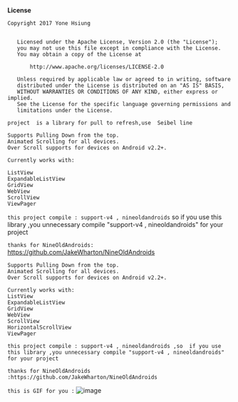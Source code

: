 **License**

    Copyright 2017 Yone Hsiung
    
   
       Licensed under the Apache License, Version 2.0 (the "License");
       you may not use this file except in compliance with the License.
       You may obtain a copy of the License at
    
           http://www.apache.org/licenses/LICENSE-2.0
    
       Unless required by applicable law or agreed to in writing, software
       distributed under the License is distributed on an "AS IS" BASIS,
       WITHOUT WARRANTIES OR CONDITIONS OF ANY KIND, either express or implied.
       See the License for the specific language governing permissions and
       limitations under the License.
`project  is a library for pull to refresh,use  Seibel line`

    Supports Pulling Down from the top.
    Animated Scrolling for all devices.
    Over Scroll supports for devices on Android v2.2+.

    
`Currently works with:`
    
    ListView
    ExpandableListView
    GridView
    WebView
    ScrollView
    ViewPager

`this project compile : support-v4 , nineoldandroids`
so  if you use this library ,you unnecessary compile "support-v4 , nineoldandroids" 
for your project

`thanks for NineOldAndroids:` https://github.com/JakeWharton/NineOldAndroids


	Supports Pulling Down from the top.
	Animated Scrolling for all devices.
	Over Scroll supports for devices on Android v2.2+.

	Currently works with:
	ListView
	ExpandableListView
	GridView
	WebView
	ScrollView
	HorizontalScrollView
	ViewPager

	this project compile : support-v4 , nineoldandroids ,so  if you use this library ,you unnecessary compile "support-v4 , nineoldandroids" for your project

	thanks for NineOldAndroids :https://github.com/JakeWharton/NineOldAndroids


`this is GIF for you :`
  ![image](https://github.com/YongHsiung/WavePullLayout/blob/master/anim.gif)





